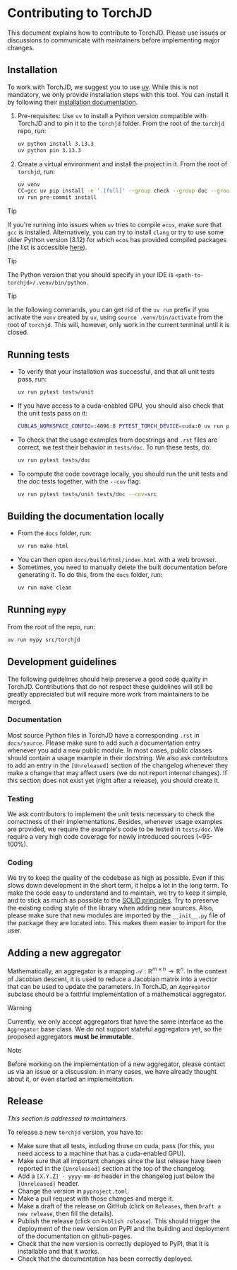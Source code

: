 # Contributing to TorchJD

This document explains how to contribute to TorchJD. Please use issues or discussions to communicate
with maintainers before implementing major changes.

## Installation

To work with TorchJD, we suggest you to use [uv](https://docs.astral.sh/uv/). While this is not
mandatory, we only provide installation steps with this tool. You can install it by following their
[installation documentation](https://docs.astral.sh/uv/getting-started/installation/).

1) Pre-requisites: Use `uv` to install a Python version compatible with TorchJD and to pin it to the
  `torchjd` folder. From the root of the `torchjd` repo, run:
   ```bash
   uv python install 3.13.3
   uv python pin 3.13.3
   ```

2) Create a virtual environment and install the project in it. From the root of `torchjd`, run:
   ```bash
   uv venv
   CC=gcc uv pip install -e '.[full]' --group check --group doc --group test --group plot
   uv run pre-commit install
   ```

> [!TIP]
> If you're running into issues when `uv` tries to compile `ecos`, make sure that `gcc` is
> installed. Alternatively, you can try to install `clang` or try to use some older Python version
> (3.12) for which `ecos` has provided compiled packages (the list is accessible
> [here](https://pypi.org/project/ecos/#files)).

> [!TIP]
> The Python version that you should specify in your IDE is `<path-to-torchjd>/.venv/bin/python`.

> [!TIP]
> In the following commands, you can get rid of the `uv run` prefix if you activate the `venv`
> created by `uv`, using `source .venv/bin/activate` from the root of `torchjd`. This will, however,
> only work in the current terminal until it is closed.

## Running tests
   - To verify that your installation was successful, and that all unit tests pass, run:
     ```bash
     uv run pytest tests/unit
     ```

   - If you have access to a cuda-enabled GPU, you should also check that the unit tests pass on it:
     ```bash
     CUBLAS_WORKSPACE_CONFIG=:4096:8 PYTEST_TORCH_DEVICE=cuda:0 uv run pytest tests/unit
     ```

   - To check that the usage examples from docstrings and `.rst` files are correct, we test their
   behavior in `tests/doc`. To run these tests, do:
     ```bash
     uv run pytest tests/doc
     ```

  - To compute the code coverage locally, you should run the unit tests and the doc tests together,
  with the `--cov` flag:
    ```bash
    uv run pytest tests/unit tests/doc --cov=src
    ```

## Building the documentation locally
   - From the `docs` folder, run:
     ```bash
     uv run make html
     ```
   - You can then open `docs/build/html/index.html` with a web browser.
   - Sometimes, you need to manually delete the built documentation before generating it. To do
   this, from the `docs` folder, run:
     ```bash
     uv run make clean
     ```

## Running `mypy`

From the root of the repo, run:
```bash
uv run mypy src/torchjd
```

## Development guidelines

The following guidelines should help preserve a good code quality in TorchJD. Contributions that do
not respect these guidelines will still be greatly appreciated but will require more work from
maintainers to be merged.

### Documentation

Most source Python files in TorchJD have a corresponding `.rst` in `docs/source`. Please make sure
to add such a documentation entry whenever you add a new public module. In most cases, public
classes should contain a usage example in their docstring. We also ask contributors to add an entry
in the `[Unreleased]` section of the changelog whenever they make a change that may affect users (we
do not report internal changes). If this section does not exist yet (right after a release), you
should create it.

### Testing

We ask contributors to implement the unit tests necessary to check the correctness of their
implementations. Besides, whenever usage examples are provided, we require the example's code to be
tested in `tests/doc`. We require a very high code coverage for newly introduced sources (~95-100%).

### Coding

We try to keep the quality of the codebase as high as possible. Even if this slows down development
in the short term, it helps a lot in the long term. To make the code easy to understand and to
maintain, we try to keep it simple, and to stick as much as possible to the
[SOLID principles](https://en.wikipedia.org/wiki/SOLID). Try to preserve the existing coding style
of the library when adding new sources. Also, please make sure that new modules are imported by the
`__init__.py` file of the package they are located into. This makes them easier to import for the
user.

## Adding a new aggregator

Mathematically, an aggregator is a mapping $\mathcal A: \mathbb R^{m \times n} \to \mathbb R^n$. In
the context of Jacobian descent, it is used to reduce a Jacobian matrix into a vector that can be
used to update the parameters. In TorchJD, an `Aggregator` subclass should be a faithful
implementation of a mathematical aggregator.

> [!WARNING]
> Currently, we only accept aggregators that have the same interface as the `Aggregator` base class.
> We do not support stateful aggregators yet, so the proposed aggregators **must be immutable**.

> [!NOTE]
> Before working on the implementation of a new aggregator, please contact us via an issue or a
> discussion: in many cases, we have already thought about it, or even started an implementation.

## Release

*This section is addressed to maintainers.*

To release a new `torchjd` version, you have to:
- Make sure that all tests, including those on cuda, pass (for this, you need access to a machine
  that has a cuda-enabled GPU).
- Make sure that all important changes since the last release have been reported in the
  `[Unreleased]`
  section at the top of the changelog.
- Add a `[X.Y.Z] - yyyy-mm-dd` header in the changelog just below the `[Unreleased]` header.
- Change the version in `pyproject.toml`.
- Make a pull request with those changes and merge it.
- Make a draft of the release on GitHub (click on `Releases`, then `Draft a new release`, then fill
  the details).
- Publish the release (click on  `Publish release`). This should trigger the deployment of the new
  version on PyPI and the building and deployment of the documentation on github-pages.
- Check that the new version is correctly deployed to PyPI, that it is installable and that it
  works.
- Check that the documentation has been correctly deployed.

